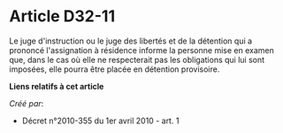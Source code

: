 # Article D32-11

Le juge d'instruction ou le juge des libertés et de la détention qui a prononcé l'assignation à résidence informe la personne
mise en examen que, dans le cas où elle ne respecterait pas les obligations qui lui sont imposées, elle pourra être placée en
détention provisoire.

**Liens relatifs à cet article**

_Créé par_:

  - Décret n°2010-355 du 1er avril 2010 - art. 1
